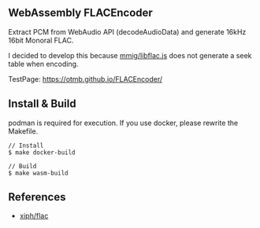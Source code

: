 ## WebAssembly FLACEncoder

Extract PCM from WebAudio API (decodeAudioData) and generate 16kHz 16bit Monoral FLAC.

I decided to develop this because [mmig/libflac.js](https://github.com/mmig/libflac.js/tree/master) does not generate a seek table when encoding.

TestPage: https://otmb.github.io/FLACEncoder/

## Install & Build

podman is required for execution.
If you use docker, please rewrite the Makefile.

```
// Install
$ make docker-build

// Build
$ make wasm-build
```

## References

- [xiph/flac](https://github.com/xiph/flac)

